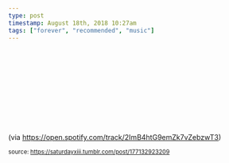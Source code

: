 ```yaml
---
type: post
timestamp: August 18th, 2018 10:27am
tags: ["forever", "recommended", "music"]
---
```

####
<embed type="audio/mpeg" src="spotify:track:2ImB4htG9emZk7vZebzwT3"></embed>
                    
                                               
(via <a href="https://open.spotify.com/track/2ImB4htG9emZk7vZebzwT3" target="_blank">https://open.spotify.com/track/2ImB4htG9emZk7vZebzwT3</a>) 
 
                                    
                                
<small>source: https://saturdayxiii.tumblr.com/post/177132923209</small>